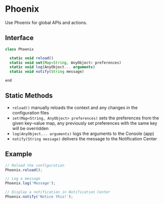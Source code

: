 # Phoenix

Use Phoenix for global APIs and actions.

## Interface

```javascript
class Phoenix

  static void reload()
  static void set(Map<String, AnyObject> preferences)
  static void log(AnyObject... arguments)
  static void notify(String message)

end
```

## Static Methods

- `reload()` manually reloads the context and any changes in the configuration files
- `set(Map<String, AnyObject> preferences)` sets the preferences from the given key–value map, any previously set preferences with the same key will be overridden
- `log(AnyObject... arguments)` logs the arguments to the Console (app)
- `notify(String message)` delivers the message to the Notification Center

## Example

```javascript
// Reload the configuration
Phoenix.reload();

// Log a message
Phoenix.log('Message');

// Display a notification in Notification Center
Phoenix.notify('Notice this!');
```
